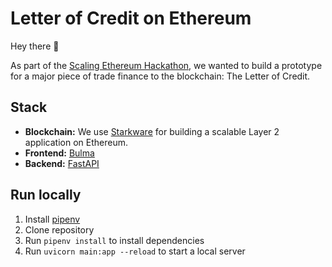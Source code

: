 # Letter of Credit on Ethereum

Hey there :wave:

As part of the [Scaling Ethereum Hackathon](https://hack.ethglobal.co/), we wanted to build a prototype for a major piece of trade finance to the blockchain: The Letter of Credit.

## Stack

- **Blockchain:** We use [Starkware](https://starkware.co/) for building a scalable Layer 2 application on Ethereum.
- **Frontend:** [Bulma](https://bulma.io)
- **Backend:** [FastAPI](https://fastapi.tiangolo.com)

## Run locally

1. Install [pipenv](https://pipenv-fork.readthedocs.io/)
2. Clone repository
3. Run `pipenv install` to install dependencies
4. Run `uvicorn main:app --reload` to start a local server
